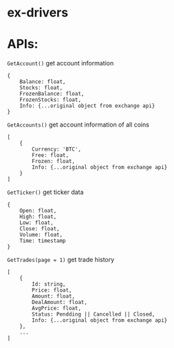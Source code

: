 ex-drivers
===========




APIs:
=====


`GetAccount()`  get account information

```
{
	Balance: float,
	Stocks: float,
	FrozenBalance: float,
	FrozenStocks: float,
	Info: {...original object from exchange api}
}
```

`GetAccounts()`  get account information of all coins

```
[
	{
		Currency: 'BTC',
		Free: float,
		Frozen: float,
		Info: {...original object from exchange api}
	}
]
```

`GetTicker()`  get ticker data

```
{
	Open: float,
	High: float,
	Low: float,
	Close: float,
	Volume: float,
	Time: timestamp
}
```


`GetTrades(page = 1)` get trade history

```
[
	{
		Id: string,
		Price: float,
		Amount: float,
		DealAmount: float,
		AvgPrice: float,
		Status: Pendding || Cancelled || Closed,
		Info: {...original object from exchange api}
	},
	...
]
```
